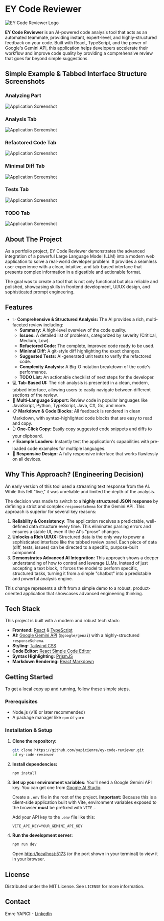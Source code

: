 # EY Code Reviewer

![EY Code Reviewer Logo](components/docs/logo.png)

**EY Code Reviewer** is an AI-powered code analysis tool that acts as an automated teammate, providing instant, expert-level, and highly-structured feedback on your code. Built with React, TypeScript, and the power of Google's Gemini API, this application helps developers accelerate their workflow and improve code quality by providing a comprehensive review that goes far beyond simple suggestions.

## Simple Example & Tabbed Interface Structure Screenshots

### **Analyzing Part**
![Application Screenshot](components/docs/1-Analyzing.png)

### **Analysis Tab**
![Application Screenshot](components/docs/2-Analysis.png)

### **Refactored Code Tab**
![Application Screenshot](components/docs/3-RefactoredCode.png)

### **Minimal Diff Tab**
![Application Screenshot](components/docs/4-MinimalDiff.png)

### **Tests Tab**
![Application Screenshot](components/docs/5-Tests.png)

### **TODO Tab**
![Application Screenshot](components/docs/6-TODO.png)

## About The Project

As a portfolio project, EY Code Reviewer demonstrates the advanced integration of a powerful Large Language Model (LLM) into a modern web application to solve a real-world developer problem. It provides a seamless user experience with a clean, intuitive, and tab-based interface that presents complex information in a digestible and actionable format.

The goal was to create a tool that is not only functional but also reliable and polished, showcasing skills in frontend development, UI/UX design, and sophisticated prompt engineering.

## Features

-   ✨ **Comprehensive & Structured Analysis:** The AI provides a rich, multi-faceted review including:
    -   **Summary:** A high-level overview of the code quality.
    -   **Issues:** A detailed list of problems, categorized by severity (Critical, Medium, Low).
    -   **Refactored Code:** The complete, improved code ready to be used.
    -   **Minimal Diff:** A git-style diff highlighting the exact changes.
    -   **Suggested Tests:** AI-generated unit tests to verify the refactored code.
    -   **Complexity Analysis:** A Big-O notation breakdown of the code's performance.
    -   **TODO List:** An actionable checklist of next steps for the developer.
-   💻 **Tab-Based UI:** The rich analysis is presented in a clean, modern, tabbed interface, allowing users to easily navigate between different sections of the review.
-   🚀 **Multi-Language Support:** Review code in popular languages like JavaScript, Python, TypeScript, Java, C#, Go, and more.
-   📋 **Markdown & Code Blocks:** All feedback is rendered in clean Markdown, with syntax-highlighted code blocks that are easy to read and copy.
-   👆 **One-Click Copy:** Easily copy suggested code snippets and diffs to your clipboard.
-   ⚡ **Example Loaders:** Instantly test the application's capabilities with pre-loaded code examples for multiple languages.
-   📱 **Responsive Design:** A fully responsive interface that works flawlessly on all devices.

## Why This Approach? (Engineering Decision)

An early version of this tool used a streaming text response from the AI. While this felt "live," it was unreliable and limited the depth of the analysis.

The decision was made to switch to a **highly structured JSON response** by defining a strict and complex `responseSchema` for the Gemini API. This approach is superior for several key reasons:

1.  **Reliability & Consistency:** The application receives a predictable, well-defined data structure every time. This eliminates parsing errors and ensures a stable UI, even if the AI's "prose" changes.
2.  **Unlocks a Rich UI/UX:** Structured data is the only way to power a sophisticated interface like the tabbed review panel. Each piece of data (diff, tests, issues) can be directed to a specific, purpose-built component.
3.  **Demonstrates Advanced AI Integration:** This approach shows a deeper understanding of how to control and leverage LLMs. Instead of just accepting a text block, it forces the model to perform specific, structured tasks, turning it from a simple "chatbot" into a predictable and powerful analysis engine.

This change represents a shift from a simple demo to a robust, product-oriented application that showcases advanced engineering thinking.

## Tech Stack

This project is built with a modern and robust tech stack:

-   **Frontend:** [React](https://reactjs.org/) & [TypeScript](https://www.typescriptlang.org/)
-   **AI:** [Google Gemini API](https://ai.google.dev/) (`@google/genai`) with a highly-structured `responseSchema`.
-   **Styling:** [Tailwind CSS](https://tailwindcss.com/)
-   **Code Editor:** [React Simple Code Editor](https://github.com/satya164/react-simple-code-editor)
-   **Syntax Highlighting:** [PrismJS](https://prismjs.com/)
-   **Markdown Rendering:** [React Markdown](https://github.com/remarkjs/react-markdown)

## Getting Started

To get a local copy up and running, follow these simple steps.

### Prerequisites

-   Node.js (v18 or later recommended)
-   A package manager like `npm` or `yarn`

### Installation & Setup

1.  **Clone the repository:**
    ```sh
    git clone https://github.com/yapiciemre/ey-code-reviewer.git
    cd ey-code-reviewer
    ```

2.  **Install dependencies:**
    ```sh
    npm install
    ```

3.  **Set up your environment variables:**
    You'll need a Google Gemini API key. You can get one from [Google AI Studio](https://aistudio.google.com/app/apikey).

    Create a `.env` file in the root of the project. **Important:** Because this is a client-side application built with Vite, environment variables exposed to the browser **must** be prefixed with `VITE_`.

    Add your API key to the `.env` file like this:
    ```
    VITE_API_KEY=YOUR_GEMINI_API_KEY
    ```

4.  **Run the development server:**
    ```sh
    npm run dev
    ```
    Open [http://localhost:5173](http://localhost:5173) (or the port shown in your terminal) to view it in your browser.

## License

Distributed under the MIT License. See `LICENSE` for more information.

## Contact

Emre YAPICI - [LinkedIn](https://www.linkedin.com/in/yapiciemre)
